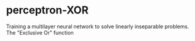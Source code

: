 # perceptron-XOR
Training a multilayer neural network to solve linearly inseparable problems. The "Exclusive Or" function
